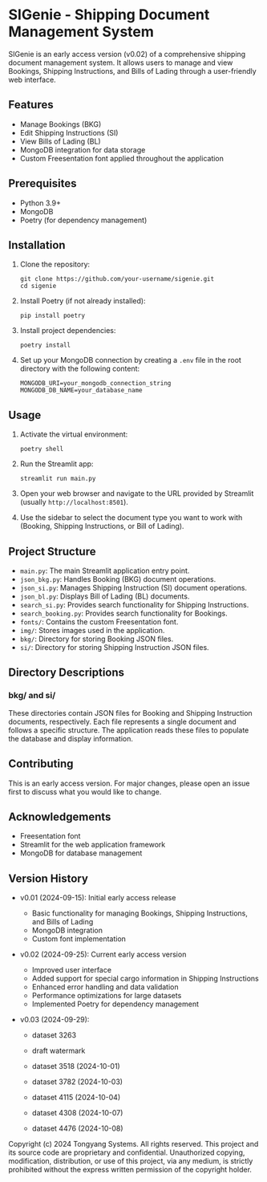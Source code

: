 # SIGenie - Shipping Document Management System

SIGenie is an early access version (v0.02) of a comprehensive shipping document management system. It allows users to manage and view Bookings, Shipping Instructions, and Bills of Lading through a user-friendly web interface.

## Features

- Manage Bookings (BKG)
- Edit Shipping Instructions (SI)
- View Bills of Lading (BL)
- MongoDB integration for data storage
- Custom Freesentation font applied throughout the application

## Prerequisites

- Python 3.9+
- MongoDB
- Poetry (for dependency management)

## Installation

1. Clone the repository:

   ```
   git clone https://github.com/your-username/sigenie.git
   cd sigenie
   ```

2. Install Poetry (if not already installed):

   ```
   pip install poetry
   ```

3. Install project dependencies:

   ```
   poetry install
   ```

4. Set up your MongoDB connection by creating a `.env` file in the root directory with the following content:
   ```
   MONGODB_URI=your_mongodb_connection_string
   MONGODB_DB_NAME=your_database_name
   ```

## Usage

1. Activate the virtual environment:

   ```
   poetry shell
   ```

2. Run the Streamlit app:

   ```
   streamlit run main.py
   ```

3. Open your web browser and navigate to the URL provided by Streamlit (usually `http://localhost:8501`).

4. Use the sidebar to select the document type you want to work with (Booking, Shipping Instructions, or Bill of Lading).

## Project Structure

- `main.py`: The main Streamlit application entry point.
- `json_bkg.py`: Handles Booking (BKG) document operations.
- `json_si.py`: Manages Shipping Instruction (SI) document operations.
- `json_bl.py`: Displays Bill of Lading (BL) documents.
- `search_si.py`: Provides search functionality for Shipping Instructions.
- `search_booking.py`: Provides search functionality for Bookings.
- `fonts/`: Contains the custom Freesentation font.
- `img/`: Stores images used in the application.
- `bkg/`: Directory for storing Booking JSON files.
- `si/`: Directory for storing Shipping Instruction JSON files.

## Directory Descriptions

### bkg/ and si/

These directories contain JSON files for Booking and Shipping Instruction documents, respectively. Each file represents a single document and follows a specific structure. The application reads these files to populate the database and display information.

## Contributing

This is an early access version. For major changes, please open an issue first to discuss what you would like to change.

## Acknowledgements

- Freesentation font
- Streamlit for the web application framework
- MongoDB for database management

## Version History

- v0.01 (2024-09-15): Initial early access release

  - Basic functionality for managing Bookings, Shipping Instructions, and Bills of Lading
  - MongoDB integration
  - Custom font implementation

- v0.02 (2024-09-25): Current early access version

  - Improved user interface
  - Added support for special cargo information in Shipping Instructions
  - Enhanced error handling and data validation
  - Performance optimizations for large datasets
  - Implemented Poetry for dependency management

- v0.03 (2024-09-29):

  - dataset 3263
  - draft watermark

  - dataset 3518 (2024-10-01)
  - dataset 3782 (2024-10-03)
  - dataset 4115 (2024-10-04)
  - dataset 4308 (2024-10-07)
  - dataset 4476 (2024-10-08)

Copyright (c) 2024 Tongyang Systems.
All rights reserved. This project and its source code are proprietary and confidential. Unauthorized copying, modification, distribution, or use of this project, via any medium, is strictly prohibited without the express written permission of the copyright holder.
